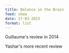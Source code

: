 ```yaml
---
title: Balance in the Brain
feed: show
date: 17-03-2023
format: list
---
```



Guillaume's review in 2014

Yashar's more recent review